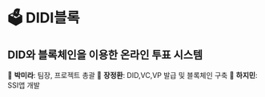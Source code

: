 # 🗳️ DIDI블록
## DID와 블록체인을 이용한 온라인 투표 시스템 
👤 **박미라**: 팀장, 프로젝트 총괄
👤 **장정환**: DID,VC,VP 발급 및 블록체인 구축
👤 **하지민**: SSI앱 개발


